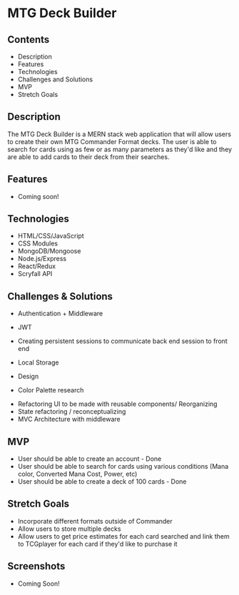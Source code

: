 # MTG Deck Builder

## Contents
* Description
* Features
* Technologies
* Challenges and Solutions
* MVP
* Stretch Goals

## Description
The MTG Deck Builder is a MERN stack web application that will allow users to create their own MTG Commander Format decks. The user is able to search for cards using as few or as many parameters as they'd like and they are able to add cards to their deck from their searches. 

## Features
* Coming soon!

## Technologies
- HTML/CSS/JavaScript
- CSS Modules
- MongoDB/Mongoose
- Node.js/Express
- React/Redux
- Scryfall API

## Challenges & Solutions
* Authentication + Middleware
- JWT
* Creating persistent sessions to communicate back end session to front end
- Local Storage
* Design
- Color Palette research
* Refactoring UI to be made with reusable components/ Reorganizing
* State refactoring / reconceptualizing
* MVC Architecture with middleware

## MVP
* User should be able to create an account - Done
* User should be able to search for cards using various conditions (Mana color, Converted Mana Cost, Power, etc)
* User should be able to create a deck of 100 cards - Done


## Stretch Goals
* Incorporate different formats outside of Commander
* Allow users to store multiple decks
* Allow users to get price estimates for each card searched and link them to TCGplayer for each card if they'd like to purchase it

## Screenshots
* Coming Soon!
